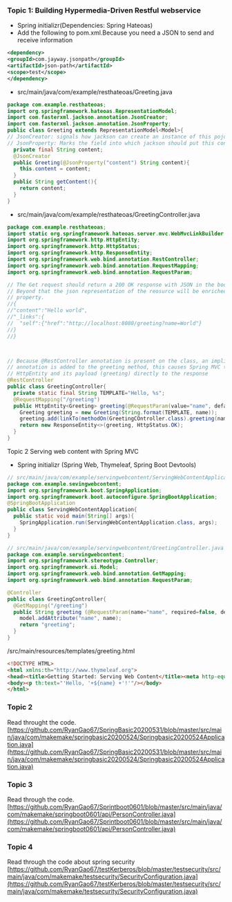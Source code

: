 ### Topic 1: Building Hypermedia-Driven Restful webservice 
* Spring initializr(Dependencies: Spring Hateoas)
* Add the following to pom.xml.Because you need a JSON to send and receive information
```xml
<dependency>
<groupId>com.jayway.jsonpath</groupId>
<artifactId>json-path</artifactId>
<scope>test</scope>
</dependency>
```
* src/main/java/com/example/resthateoas/Greeting.java
```java
package com.example.resthateoas;
import org.springframework.hateoas.RepresentationModel;
import com.fasterxml.jackson.annotation.JsonCreator;
import com.fasterxml.jackson.annotation.JsonProperty;
public class Greeting extends RepresentationModel<Model>{
// JsonCreator: signals how jackson can create an instance of this pojo
// JsonProperty: Marks the field into which jackson should put this constructor argument
  private final String content;
  @JsonCreator
  public Greeting(@JsonProperty("content") String content){
    this.content = content;
  }
  public String getContent(){
    return content;
  }
}

```

* src/main/java/com/example/resthateoas/GreetingController.java

```java
package com.example.resthateoas;
import static org.springframework.hateoas.server.mvc.WebMvcLinkBuilder.*;
import org.springframework.http.HttpEntity;
import org.springframework.http.HttpStatus;
import org.springframework.http.ResponseEntity;
import org.springframework.web.bind.annotation.RestController;
import org.springframework.web.bind.annotation.RequestMapping;
import org.springframework.web.bind.annotation.RequestParam;

// The Get request should return a 200 OK response with JSON in the body to represent a greeting
// Beyond that the json representation of the reosurce will be enriched with a list of hypermedia elements in a _links
// property. 
//{
//"content":"Hello world",
//"_links":{
//  "self":{"href":"http://localhost:8080/greeting?name=World"}
//}
//}



// Because @RestController annotation is present on the class, an implicit @ResponseBody
// annotation is added to the greeting method, this causes Spring MVC to render the returned 
// HttpEntity and its payload (greeting) directly to the response
@RestController
public class GreetingController{
  private static final String TEMPLATE="Hello, %s";
  @RequestMapping("/greeting")
  public HttpEntity<Greeting> greeting(@RequestParam(value="name", defaultValue="World") String name){
    Greeting greeting = new Greeting(String.format(TEMPLATE, name));
    greeting.add(linkTo(methodOn(GreetingCOntroller.class).greeting(name)).withSelfRel());
    return new ResponseEntity<>(greeting, HttpStatus.OK);
  }
}
```


Topic 2 Serving web content with Spring MVC
* Spring initializr (Spring Web, Thymeleaf, Spring Boot Devtools)

```java
// src/main/java/com/example/servingwebcontent/ServingWebContentApplication.java
package com.example.sevingwebcontent;
import org.springframework.boot.SpringApplication;
import org.springframework.boot.autoconfigure.SpringBootApplication;
@SpringBootApplication
public class ServingWebContentApplication{
  public static void main(String[] args){
    SpringApplication.run(ServingWebContentApplication.class, args);
  }
}
```

```java
// src/main/java/com/example/servingwebcontent/GreetingController.java
package com.example.servingwebcontent;
import org.springframework.stereotype.Controller;
import org.springframework.ui.Model;
import org.springframework.web.bind.annotation.GetMapping;
import org.springframework.web.bind.annotation.RequestParam;

@Controller
public class GreetingController{
  @GetMapping("/greeting")
  public String greeting (@RequestParam(name="name", required=false, defaultValue="World") String name, Model model){
    model.addAttribute("name", name);
    return "greeting";
  }
}
```
/src/main/resources/templates/greeting.html
```html
<!DOCTYPE HTML>
<html xmlns:th="http://www.thymeleaf.org">
<head><title>Getting Started: Serving Web Content</title><meta http-equiv="Content-Type" content="text/html; charset=UTF-8"/></head>
<body><p th:text="'Hello, '+${name} +'!'"/></body>
</html>
```


### Topic 2
Read throught the code.   
[https://github.com/RyanGao67/SpringBasic20200531/blob/master/src/main/java/com/makemake/springbasic20200524/Springbasic20200524Application.java](https://github.com/RyanGao67/SpringBasic20200531/blob/master/src/main/java/com/makemake/springbasic20200524/Springbasic20200524Application.java)

### Topic 3
Read through the code.
[https://github.com/RyanGao67/Sprintboot0601/blob/master/src/main/java/com/makemake/springboot0601/api/PersonController.java](https://github.com/RyanGao67/Sprintboot0601/blob/master/src/main/java/com/makemake/springboot0601/api/PersonController.java)

### Topic 4  
Read through the code about spring security
[https://github.com/RyanGao67/testKerberos/blob/master/testsecurity/src/main/java/com/makemake/testsecurity/SecurityConfiguration.java](https://github.com/RyanGao67/testKerberos/blob/master/testsecurity/src/main/java/com/makemake/testsecurity/SecurityConfiguration.java)
